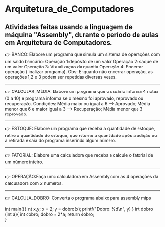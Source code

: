 # Arquitetura_de_Computadores
Atividades feitas usando a linguagem de máquina "Assembly", durante o período de aulas em Arquitetura de Computadores.
-----------------------------------------------------------------------------------------------------------


👉 BANCO: Elabore um programa que simula um sistema de operações com um saldo bancário: 
Operação 1:depósito de um valor
Operação 2: saque de um valor
Operação 3: Visualizaçao da quantia
Operação 4: Encerrar operação (finalizar programa).
Obs: Enquanto não encerrar operação, as operações 1,2 e 3 podem ser repetidas diversas vezes. 

-----------------------------------------------------------------------------------------------------------
👉 CALCULAR_MÉDIA: Elabore um programa que o usuário informa 4 notas (0 a 10) e programa informa se o mesmo foi aprovado, reprovado ou recuperação.
Condições: Média maior ou igual a 6 --> Aprovado; Média menor que 6 e maior igual a 3 --> Recuperação; Média menor que 3 reprovado.

------------------------------------------------------------------------------------------------------------
👉 ESTOQUE: Elabore um programa que receba a quantidade de estoque, retire a quantidade do estoque, que retorne 
a quantidade após a adição ou a retirada e saia do programa inserindo algum número.

------------------------------------------------------------------------------------------------------------
👉 FATORIAL: Elabore uma calculadora que receba e calcule o fatorial de um número inteiro. 

------------------------------------------------------------------------------------------------------------
👉 OPERAÇÃO:Faça uma calculadora em Assembly com as 4 operações da calculadora com 2 números. 

------------------------------------------------------------------------------------------------------------
👉 CALCULA_DOBRO: Converta o programa abaixo para assembly mips

int main(){
	int x,y;
	x = 2;
	y = dobro(x);
	printf("Dobro: %d\n", y)
}
int dobro (int a){
	int dobro;
	dobro = 2*a;
	return dobro;	
}
